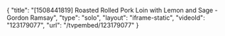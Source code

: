 {
    "title": "[1508441819] Roasted Rolled Pork Loin with Lemon and Sage - Gordon Ramsay",
    "type": "solo",
    "layout": "iframe-static",
    "videoId": "123179077",
    "url": "\/tvpembed\/123179077"
}